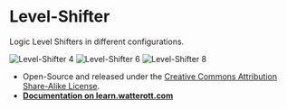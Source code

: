 # Level-Shifter
Logic Level Shifters in different configurations.

![Level-Shifter 4](https://github.com/watterott/Level-Shifter/raw/master/hardware/Level-Shifter-4_v11.jpg)
![Level-Shifter 6](https://github.com/watterott/Level-Shifter/raw/master/hardware/Level-Shifter-6_v10.jpg)
![Level-Shifter 8](https://github.com/watterott/Level-Shifter/raw/master/hardware/Level-Shifter-74244_v10.jpg)

* Open-Source and released under the [Creative Commons Attribution Share-Alike License](https://creativecommons.org/licenses/by-sa/4.0/).
* **[Documentation on learn.watterott.com](https://learn.watterott.com)**
